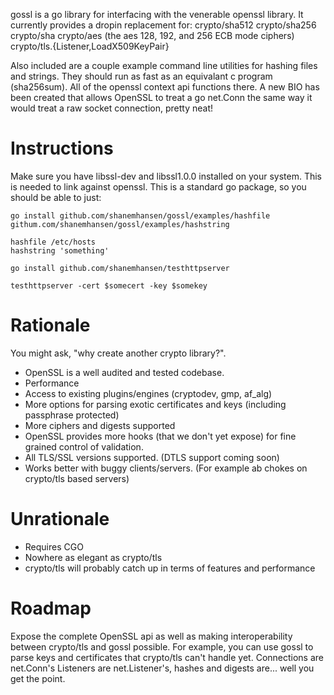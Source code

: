 gossl is a go library for interfacing with the venerable
openssl library. It currently provides a dropin replacement for:
crypto/sha512
crypto/sha256
crypto/sha
crypto/aes (the aes 128, 192, and 256 ECB mode ciphers)
crypto/tls.{Listener,LoadX509KeyPair}

Also included are a couple example command line utilities for hashing files and strings.
They should run as fast as an equivalant c program (sha256sum). All of the openssl
context api functions there. A new BIO has been created that allows OpenSSL to treat
a go net.Conn the same way it would treat a raw socket connection, pretty neat!

Instructions
============

Make sure you have libssl-dev and libssl1.0.0 installed on your system.
This is needed to link against openssl.
This is a standard go package, so you should be able to just:

    go install github.com/shanemhansen/gossl/examples/hashfile githum.com/shanemhansen/gossl/examples/hashstring

    hashfile /etc/hosts
    hashstring 'something'

    go install github.com/shanemhansen/testhttpserver
    
    testhttpserver -cert $somecert -key $somekey


Rationale
=========

You might ask, "why create another crypto library?".

* OpenSSL is a well audited and tested codebase.
* Performance
* Access to existing plugins/engines (cryptodev, gmp, af_alg)
* More options for parsing exotic certificates and keys (including passphrase protected)
* More ciphers and digests supported
* OpenSSL provides more hooks (that we don't yet expose) for fine grained control of validation.
* All TLS/SSL versions supported. (DTLS support coming soon)
* Works better with buggy clients/servers. (For example ab chokes on crypto/tls based servers)

Unrationale
===========

* Requires CGO
* Nowhere as elegant as crypto/tls
* crypto/tls will probably catch up in terms of features and performance


Roadmap
=======

Expose the complete OpenSSL api as well as making interoperability
between crypto/tls and gossl possible. For example, you can use
gossl to parse keys and certificates that crypto/tls can't handle yet.
Connections are net.Conn's Listeners are net.Listener's, hashes and digests
are... well you get the point.
